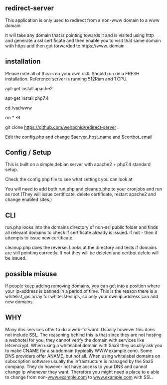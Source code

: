 ## redirect-server

This application is only used to redirect from a non-www domain to a www domain

It will take any domain that is pointing towards it and is visited using http and generate a ssl certificate and then enable you to visit that same domain with https and then get forwarded to https://www. domain

## installation

Please note all of this is on your own risk. Should run on a FRESH installation. Reference server is running 512Ram and 1 CPU.

apt-get install apache2

apt-get install php7.4

cd /var/www

rm * -R

git clone https://github.com/welrachid/redirect-server .

Edit the config.php and change $server_host_name and $certbot_email


## Config / Setup
This is built on a simple debian server with apache2 + php7.4 standard setup.

Check the config.php file to see what settings you can look at

You will need to add both run.php and cleanup.php to your cronjobs and run as root (They will issue certificate, delete certificate, restart apache2 and change enabled sites.)


## CLI
run.php looks into the domains directory of non-ssl public folder and finds all relevant domains to check if certificate already is issued. if not - then it attempts to issue new certificate.

cleanup.php does the reverse. Looks at the directory and tests if domains are still pointing correctly. If not they will be deleted and certbot delete will be issued.


## possible misuse
If people keep adding removing domains, you can get into a position where your ip-address is banned in a period of time. This is the reason there is a whitelist_ips array for whitelisted ips, so only your own ip address can add new domains.



## WHY
Many dns services offer to do a web-forward. Usually however this does not include SSL. The reasoning behind this is that since they are not hosting a webhotel for you, they cannot verify the domain with services like letsencrypt.
When using a whitelabel domain with SaaS they usually ask you to make CNAME for a subdomain (typically WWW.example.com). Some DNS providers offer ANAME, but not all.
When using whitelabel domains on subscription software usually the infrastructure is managed by the SaaS company. They do however not have access to your DNS and cannot change ip whenever they want.
Therefore you might need a place to e able to change from non-www.example.com to www.example.com with SSL.


